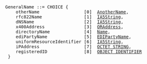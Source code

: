 <pre>
GeneralName ::= CHOICE {
    otherName                 [0]  <a href="rfc5280-another-name.md">AnotherName</a>,
    rfc822Name                [1]  <a href="ia5-string.md">IA5String</a>,
    dNSName                   [2]  <a href="ia5-string.md">IA5String</a>,
    x400Address               [3]  <a href="#">ORAddress</a>,
    directoryName             [4]  <a href="rfc5280-name.md">Name</a>,
    ediPartyName              [5]  <a href="rfc5280-edi-party-name.md">EDIPartyName</a>,
    uniformResourceIdentifier [6]  <a href="ia5-string.md">IA5String</a>,
    iPAddress                 [7]  <a href="octet-string.md">OCTET STRING</a>,
    registeredID              [8]  <a href="oid.md">OBJECT IDENTIFIER</a>
 }
</pre>
